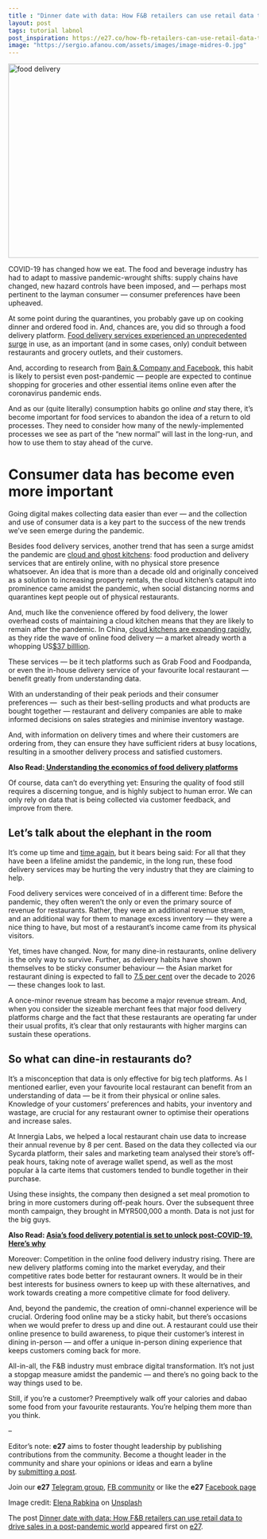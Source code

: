 ```yaml
---
title : "Dinner date with data: How F&B retailers can use retail data to drive sales in a post-pandemic world"
layout: post
tags: tutorial labnol
post_inspiration: https://e27.co/how-fb-retailers-can-use-retail-data-to-drive-sales-in-a-post-pandemic-world-20210401/
image: "https://sergio.afanou.com/assets/images/image-midres-0.jpg"
---
```


<img loading="lazy" class="aligncenter wp-image-412943 size-full" src="https://e27.co/wp-content/uploads/2021/04/elena-rabkina-ncwhE6jTslg-unsplash.jpg" alt="food delivery" width="690" height="390" />
<p><span style="font-weight: 400;">COVID-19 has changed how we eat. The food and beverage industry has had to adapt to massive pandemic-wrought shifts: supply chains have changed, new hazard controls have been imposed, and — perhaps most pertinent to the layman consumer — consumer preferences have been upheaved. </span></p>
<p><span style="font-weight: 400;">At some point during the quarantines, you probably gave up on cooking dinner and ordered food in. And, chances are, you did so through a food delivery platform. <a rel="follow" href="https://e27.co/setting-new-rules-for-the-food-delivery-industry-in-a-post-pandemic-world-20200615/">Food delivery services experienced an unprecedented surge</a> in use, as an important (and in some cases, only) conduit between restaurants and grocery outlets, and their customers. </span></p>
<p><span style="font-weight: 400;">And, according to research from </span><a rel="follow" href="https://www.facebook.com/business/news/digital-consumer-trends-next-normal-southeast-asia"><span style="font-weight: 400;">Bain &amp; Company and Facebook</span></a><span style="font-weight: 400;">, this habit is likely to persist even post-pandemic — people are expected to continue shopping for groceries and other essential items online even after the coronavirus pandemic ends. </span></p>
<p><span style="font-weight: 400;">And as our (quite literally) consumption habits go online </span><em><span style="font-weight: 400;">and </span></em><span style="font-weight: 400;">stay there, it’s become important for food services to abandon the idea of a return to old processes. They need to consider how many of the newly-implemented processes we see as part of the “new normal” will last in the long-run, and how to use them to stay ahead of the curve. </span></p>
<h1>Consumer data has become even more important</h1>
<p><span style="font-weight: 400;">Going digital makes collecting data easier than ever — and the collection and use of consumer data is a key part to the success of the new trends we’ve seen emerge during the pandemic. </span></p>
<p><span style="font-weight: 400;">Besides food delivery services, another trend that has seen a surge amidst the pandemic are </span><a rel="follow" href="https://www.theedgemarkets.com/article/are-cloud-kitchens-future"><span style="font-weight: 400;">cloud and ghost kitchens</span></a><span style="font-weight: 400;">: food production and delivery services that are entirely online, with no physical store presence whatsoever. An idea that is more than a decade old and originally conceived as a solution to increasing property rentals, the cloud kitchen’s catapult into prominence came amidst the pandemic, when social distancing norms and quarantines kept people out of physical restaurants. </span></p>
<p><span style="font-weight: 400;">And, much like the convenience offered by food delivery, the lower overhead costs of maintaining a cloud kitchen means that they are likely to remain after the pandemic. In China, <a rel="follow" href="https://e27.co/dhakas-first-full-stack-digital-food-court-kludio-shines-despite-covid-19-20201116/">cloud kitchens are expanding rapidly</a>, as they ride the wave of online food delivery — a market already worth a whopping US</span><a rel="follow" rel="follow" href="https://asia.nikkei.com/Business/Business-trends/Ghost-restaurants-ride-Asia-s-food-delivery-boom"><span style="font-weight: 400;">$37 billlion</span></a><span style="font-weight: 400;">.   </span></p>
<p><span style="font-weight: 400;">These services — be it tech platforms such as Grab Food and Foodpanda,  or even the in-house delivery service of your favourite local restaurant — benefit greatly from understanding data. </span></p>
<p><span style="font-weight: 400;">With an understanding of their peak periods and their consumer preferences —  such as their best-selling products and what products are bought together — restaurant and delivery companies are able to make informed decisions on sales strategies and minimise inventory wastage. </span></p>
<p><span style="font-weight: 400;">And, with information on delivery times and where their customers are ordering from, they can ensure they have sufficient riders at busy locations, resulting in a smoother delivery process and satisfied customers.</span></p>
<p><strong>Also Read:<a rel="follow" href="https://e27.co/understanding-the-economics-of-food-delivery-platforms-20200424/"> Understanding the economics of food delivery platforms</a></strong></p>
<p><span style="font-weight: 400;">Of course, data can’t do everything yet: Ensuring the quality of food still requires a discerning tongue, and is highly subject to human error. We can only rely on data that is being collected via customer feedback, and improve from there. </span></p>
<h2><strong>Let’s talk about the elephant in the room</strong></h2>
<p><span style="font-weight: 400;">It’s come up </span><span style="font-weight: 400;">time</span><span style="font-weight: 400;"> and </span><a rel="follow" href="https://asiatimes.com/2021/03/big-tech-food-delivery-services-are-eating-your-lunch/"><span style="font-weight: 400;">time again</span></a><span style="font-weight: 400;">, but it bears being said: For all that they have been a lifeline amidst the pandemic, in the long run, these food delivery services may be hurting the very industry that they are claiming to help. </span></p>
<p><span style="font-weight: 400;">Food delivery services were conceived of in a different time: Before the pandemic, they often weren’t the only or even the primary source of revenue for restaurants. Rather, they were an additional revenue stream, and an additional way for them to manage excess inventory — they were a nice thing to have, but most of a restaurant’s income came from its physical visitors. </span></p>
<p><span style="font-weight: 400;">Yet, times have changed. Now, for many dine-in restaurants, online delivery is the only way to survive. Further, as delivery habits have shown themselves to be sticky consumer behaviour — the Asian market for restaurant dining is expected to fall to </span><a rel="follow" rel="follow" href="https://asia.nikkei.com/Business/Business-trends/Ghost-restaurants-ride-Asia-s-food-delivery-boom"><span style="font-weight: 400;">7.5 per cent</span></a><span style="font-weight: 400;"> over the decade to 2026 — these changes look to last. </span></p>
<p><span style="font-weight: 400;">A once-minor revenue stream has become a major revenue stream. And, when you consider the sizeable merchant fees that major food delivery platforms charge and the fact that these restaurants are operating far under their usual profits, it’s clear that only restaurants with higher margins can sustain these operations.</span></p>
<h2>So what can dine-in restaurants do?</h2>
<p><span style="font-weight: 400;">It’s a misconception that data is only effective for big tech platforms. As I mentioned earlier, even your favourite local restaurant can benefit from an understanding of data — be it from their physical or online sales. Knowledge of your customers’ preferences and habits, your inventory and wastage, are crucial for any restaurant owner to optimise their operations and increase sales.  </span></p>
<p><span style="font-weight: 400;">At </span><span style="font-weight: 400;">Innergia Labs</span><span style="font-weight: 400;">, we helped a local restaurant chain use data to increase their annual revenue by 8 per cent. Based on the data they collected via our Sycarda platform, their sales and marketing team analysed their store’s off-peak hours, taking note of average wallet spend, as well as the most popular à la carte items that customers tended to bundle together in their purchase. </span></p>
<p><span style="font-weight: 400;">Using these insights, the company then designed a set meal promotion to bring in more customers during off-peak hours. Over the subsequent three month campaign, they brought in MYR500,000 a month. Data is not just for the big guys.</span></p>
<p><strong>Also Read: <a rel="follow" href="https://e27.co/asias-food-delivery-potential-is-set-to-unlock-post-covid-19-heres-why-20201008/">Asia’s food delivery potential is set to unlock post-COVID-19. Here’s why</a></strong></p>
<p><span style="font-weight: 400;">Moreover: Competition in the online food delivery industry rising. There are new delivery platforms coming into the market everyday, and their competitive rates bode better for restaurant owners. It would be in their best interests for business owners to keep up with these alternatives, and work towards creating a more competitive climate for food delivery. </span></p>
<p><span style="font-weight: 400;">And, beyond the pandemic, the creation of omni-channel experience will be crucial. Ordering food online may be a sticky habit, but there’s occasions when we would prefer to dress up and dine out. A restaurant could use their online presence to build awareness, to pique their customer’s interest in dining in-person — and offer a unique in-person dining experience that keeps customers coming back for more. </span></p>
<p><span style="font-weight: 400;">All-in-all, the F&amp;B industry must embrace digital transformation. It’s not just a stopgap measure amidst the pandemic — and there’s no going back to the way things used to be. </span></p>
<p><span style="font-weight: 400;">Still, if you’re a customer? Preemptively walk off your calories and dabao some food from your favourite restaurants. You’re helping them more than you think.</span></p>
<p>&#8211;</p>
<p class="p1"><span class="s1">Editor’s note: <strong>e27</strong> aims to foster thought leadership by publishing contributions from the community. Become a thought leader in the community and share your opinions or ideas and earn a byline by <a rel="follow" href="https://e27.co/contributor"><span class="s2">submitting a post</span></a>.</span></p>
<p class="p1"><span class="s1">Join our <strong>e27</strong> <a rel="follow" href="https://t.me/joinchat/HmTbfBcGCZeykhM8NOlQ-g"><span class="s2">Telegram group</span></a>, <a rel="follow" href="https://www.facebook.com/groups/e27co/permalink/886904662065955/">FB community</a> or like the <strong>e27</strong> <a rel="follow" href="https://www.facebook.com/e27/?ref=your_pages"><span class="s2">Facebook page</span></a></span></p>
<p>Image credit: <a rel="follow" href="https://unsplash.com/@rabkina?utm_source=unsplash&amp;utm_medium=referral&amp;utm_content=creditCopyText">Elena Rabkina</a> on <a rel="follow" href="https://unsplash.com/s/photos/food-delivery?utm_source=unsplash&amp;utm_medium=referral&amp;utm_content=creditCopyText">Unsplash</a></p>
<p>The post <a rel="nofollow" href="https://e27.co/how-fb-retailers-can-use-retail-data-to-drive-sales-in-a-post-pandemic-world-20210401/">Dinner date with data: How F&#038;B retailers can use retail data to drive sales in a post-pandemic world</a> appeared first on <a rel="nofollow" href="https://e27.co">e27</a>.</p>
